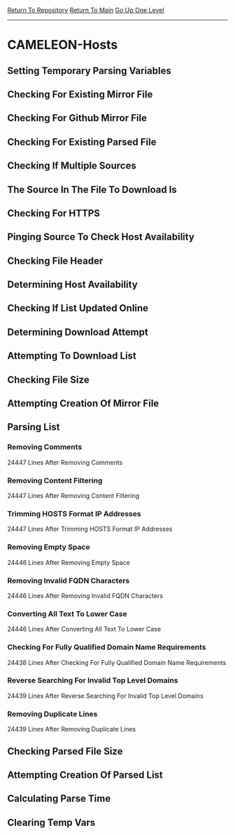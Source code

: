 [Return To Repository](https://github.com/deathbybandaid/piholeparser/)
[Return To Main](https://github.com/deathbybandaid/piholeparser/blob/master/RecentRunLogs/Mainlog.md)
[Go Up One Level](https://github.com/deathbybandaid/piholeparser/blob/master/RecentRunLogs/TopLevelScripts/30-Processing-External-Blacklists.md)
____________________________________
# CAMELEON-Hosts
## Setting Temporary Parsing Variables
## Checking For Existing Mirror File
## Checking For Github Mirror File
## Checking For Existing Parsed File
## Checking If Multiple Sources
## The Source In The File To Download Is
## Checking For HTTPS
## Pinging Source To Check Host Availability
## Checking File Header
## Determining Host Availability
## Checking If List Updated Online
## Determining Download Attempt
## Attempting To Download List
## Checking File Size
## Attempting Creation Of Mirror File
## Parsing List
### Removing Comments
24447 Lines After Removing Comments
### Removing Content Filtering
24447 Lines After Removing Content Filtering
### Trimming HOSTS Format IP Addresses
24447 Lines After Trimming HOSTS Format IP Addresses
### Removing Empty Space
24446 Lines After Removing Empty Space
### Removing Invalid FQDN Characters
24446 Lines After Removing Invalid FQDN Characters
### Converting All Text To Lower Case
24446 Lines After Converting All Text To Lower Case
### Checking For Fully Qualified Domain Name Requirements
24438 Lines After Checking For Fully Qualified Domain Name Requirements
### Reverse Searching For Invalid Top Level Domains
24439 Lines After Reverse Searching For Invalid Top Level Domains
### Removing Duplicate Lines
24439 Lines After Removing Duplicate Lines
## Checking Parsed File Size
## Attempting Creation Of Parsed List
## Calculating Parse Time
## Clearing Temp Vars
